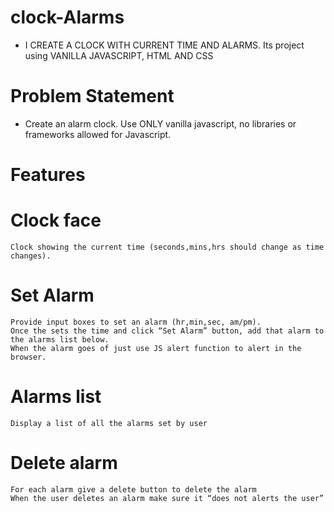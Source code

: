 # clock-Alarms
 * I CREATE A CLOCK WITH CURRENT TIME AND ALARMS. Its project using VANILLA JAVASCRIPT, HTML AND CSS
 
# Problem Statement
 * Create an alarm clock. Use ONLY vanilla javascript, no libraries or frameworks allowed for Javascript.

# Features 
 # Clock face
    Clock showing the current time (seconds,mins,hrs should change as time changes).
 # Set Alarm
    Provide input boxes to set an alarm (hr,min,sec, am/pm).
    Once the sets the time and click “Set Alarm” button, add that alarm to the alarms list below.
    When the alarm goes of just use JS alert function to alert in the browser.
    
 # Alarms list
    Display a list of all the alarms set by user
 # Delete alarm
    For each alarm give a delete button to delete the alarm
    When the user deletes an alarm make sure it “does not alerts the user”



